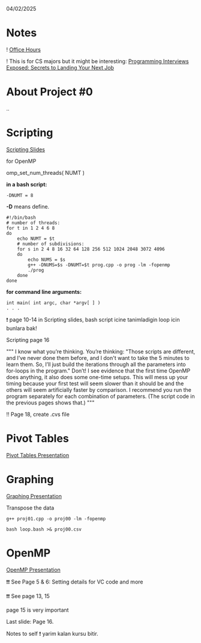 04/02/2025

# Notes

! [Office Hours](https://web.engr.oregonstate.edu/~mjb/cs575/)

! This is for CS majors but it might be interesting: [Programming Interviews Exposed: Secrets to Landing Your Next Job](https://www.amazon.com/Programming-Interviews-Exposed-Through-Interview/dp/111941847X/ref=sr_1_2?dchild=1&keywords=Programming+Interviews+Exposed%3A&qid=1613775172&s=books&sr=1-2)

# About Project #0

..

# Scripting

[Scripting Slides](https://web.engr.oregonstate.edu/~mjb/cs575/Handouts/scripting.1pp.pdf)

for OpenMP

omp_set_num_threads( NUMT )

**in a bash script:**
```
-DNUMT = 8
```

**-D** means define.

```
#!/bin/bash
# number of threads:
for t in 1 2 4 6 8
do
    echo NUMT = $t
    # number of subdivisions:
    for s in 2 4 8 16 32 64 128 256 512 1024 2048 3072 4096
    do
        echo NUMS = $s
        g++ -DNUMS=$s -DNUMT=$t prog.cpp -o prog -lm -fopenmp
        ./prog
    done
done
```

**for command line arguments:**
```
int main( int argc, char *argv[ ] )
. . .
```

❗️ page 10-14 in Scripting slides, bash script icine tanimladigin loop icin bunlara bak!

Scripting page 16

"""
I know what you’re thinking.
You’re thinking:
"Those scripts are different, and I’ve never done them before, and I don't
want to take the 5 minutes to learn them. So, I’ll just build the iterations
through all the parameters into for-loops in the program."
Don’t!
I see evidence that the first time OpenMP does anything, it also does some
one-time setups. This will mess up your timing because your first test will
seem slower than it should be and the others will seem artificially faster by
comparison.
I recommend you run the program separately for each combination of
parameters. (The script code in the previous pages shows that.) """

!! Page 18, create .cvs file

# Pivot Tables

[Pivot Tables Presentation](https://web.engr.oregonstate.edu/~mjb/cs575/Handouts/pivot_tables.1pp.pdf)

# Graphing

[Graphing Presentation](https://web.engr.oregonstate.edu/~mjb/cs575/Handouts/graphing.1pp.pdf)

Transpose the data

``` 
g++ proj01.cpp -o proj00 -lm -fopenmp
```

```
bash loop.bash >& proj00.csv
```

# OpenMP

[OpenMP Presentation](https://web.engr.oregonstate.edu/~mjb/cs575/Handouts/openmp.1pp.pdf)

❗️❗️ See Page 5 & 6: Setting details for VC code and more

❗️❗️ See page 13, 15

page 15 is very important

Last slide: Page 16.

Notes to self
❗️ yarim kalan kursu bitir.